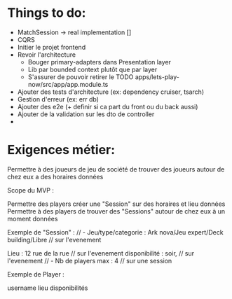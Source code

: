 # Things to do:

- MatchSession -> real implementation []
- CQRS
- Initier le projet frontend
- Revoir l'architecture
  - Bouger primary-adapters dans Presentation layer
  - Lib par bounded context plutôt que par layer
  - S'assurer de pouvoir retirer le TODO apps/lets-play-now/src/app/app.module.ts
- Ajouter des tests d'architecture (ex: dependency cruiser, tsarch)
- Gestion d'erreur (ex: err db)
- Ajouter des e2e (+ definir si ca part du front ou du back aussi)
- Ajouter de la validation sur les dto de controller
- 

# Exigences métier:

Permettre à des joueurs de jeu de société de trouver des joueurs autour de chez eux a des horaires données

Scope du MVP :

Permettre des players créer une "Session" sur des horaires et lieu données
Permettre à des players de trouver des "Sessions" autour de chez eux à un moment données

Exemple de "Session" :
// - Jeu/type/categorie : Ark nova/Jeu expert/Deck building/Libre // sur l'evenement

Lieu : 12 rue de la rue // sur l'evenement
disponibilité : soir, // sur l'evenement
// - Nb de players max : 4 // sur une session

Exemple de Player :

username
lieu
disponibilités

